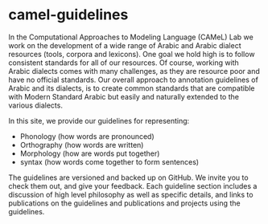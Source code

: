 # camel-guidelines

In the Computational Approaches to Modeling Language (CAMeL) Lab we work on the development of a wide range of Arabic and Arabic dialect resources (tools, corpora and lexicons). One goal we hold high is to follow consistent standards for all of our resources. Of course, working with Arabic dialects comes with many challenges, as they are resource poor and have no official standards. Our overall approach to annotation guidelines of Arabic and its dialects, is to create common standards that are compatible with Modern Standard Arabic but easily and naturally extended to the various dialects.

In this site, we provide our guidelines for representing:

* Phonology (how words are pronounced)
* Orthography (how words are written)
* Morphology (how are words put together)
* syntax (how words come together to form sentences)

The guidelines are versioned and backed up on GitHub. We invite you to check them out, and give your feedback. Each guideline section includes a discussion of high level philosophy as well as specific details, and links to publications on the guidelines and publications and projects using the guidelines.
